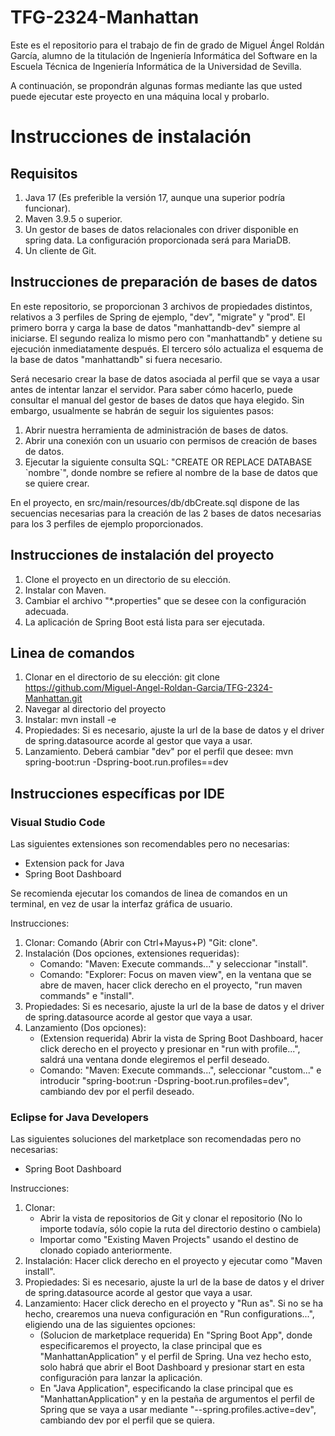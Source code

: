 # TFG-2324-Manhattan

Este es el repositorio para el trabajo de fin de grado de Miguel Ángel Roldán García, alumno de la titulación de Ingeniería Informática del Software en la Escuela Técnica de Ingeniería Informática de la Universidad de Sevilla.

A continuación, se propondrán algunas formas mediante las que usted puede ejecutar este proyecto en una máquina local y probarlo.

# Instrucciones de instalación

## Requisitos

1. Java 17 (Es preferible la versión 17, aunque una superior podría funcionar).
2. Maven 3.9.5 o superior.
3. Un gestor de bases de datos relacionales con driver disponible en spring data. La configuración proporcionada será para MariaDB.
4. Un cliente de Git.

## Instrucciones de preparación de bases de datos

En este repositorio, se proporcionan 3 archivos de propiedades distintos, relativos a 3 perfiles de Spring de ejemplo, "dev", "migrate" y "prod". El primero borra y carga la base de datos "manhattandb-dev" siempre al iniciarse. El segundo realiza lo mismo pero con "manhattandb" y detiene su ejecución inmediatamente después. El tercero sólo actualiza el esquema de la base de datos "manhattandb" si fuera necesario.

Será necesario crear la base de datos asociada al perfil que se vaya a usar antes de intentar lanzar el servidor. Para saber cómo hacerlo, puede consultar el manual del gestor de bases de datos que haya elegido. Sin embargo, usualmente se habrán de seguir los siguientes pasos:

1. Abrir nuestra herramienta de administración de bases de datos.
2. Abrir una conexión con un usuario con permisos de creación de bases de datos.
3. Ejecutar la siguiente consulta SQL: "CREATE OR REPLACE DATABASE \`nombre\`", donde nombre se refiere al nombre de la base de datos que se quiere crear.

En el proyecto, en src/main/resources/db/dbCreate.sql dispone de las secuencias necesarias para la creación de las 2 bases de datos necesarias para los 3 perfiles de ejemplo proporcionados.

## Instrucciones de instalación del proyecto

1. Clone el proyecto en un directorio de su elección.
2. Instalar con Maven.
3. Cambiar el archivo "*.properties" que se desee con la configuración adecuada.
4. La aplicación de Spring Boot está lista para ser ejecutada.

## Linea de comandos

1. Clonar en el directorio de su elección: git clone https://github.com/Miguel-Angel-Roldan-Garcia/TFG-2324-Manhattan.git
2. Navegar al directorio del proyecto
3. Instalar: mvn install -e
4. Propiedades: Si es necesario, ajuste la url de la base de datos y el driver de spring.datasource acorde al gestor que vaya a usar.
5. Lanzamiento. Deberá cambiar "dev" por el perfil que desee: mvn spring-boot:run -Dspring-boot.run.profiles==dev

## Instrucciones específicas por IDE

### Visual Studio Code

Las siguientes extensiones son recomendables pero no necesarias:
- Extension pack for Java
- Spring Boot Dashboard

Se recomienda ejecutar los comandos de linea de comandos en un terminal, en vez de usar la interfaz gráfica de usuario.

Instrucciones:
1. Clonar: Comando (Abrir con Ctrl+Mayus+P) "Git: clone".
2. Instalación (Dos opciones, extensiones requeridas):
    - Comando: "Maven: Execute commands..." y seleccionar "install".
    - Comando: "Explorer: Focus on maven view", en la ventana que se abre de maven, hacer click derecho en el proyecto, "run maven commands" e "install".
3. Propiedades: Si es necesario, ajuste la url de la base de datos y el driver de spring.datasource acorde al gestor que vaya a usar.
4. Lanzamiento (Dos opciones):
    - (Extension requerida) Abrir la vista de Spring Boot Dashboard, hacer click derecho en el proyecto y presionar en "run with profile...", saldrá una ventana donde elegiremos el perfil deseado.
    - Comando: "Maven: Execute commands...", seleccionar "custom..." e introducir "spring-boot:run -Dspring-boot.run.profiles=dev", cambiando dev por el perfil deseado.

### Eclipse for Java Developers

Las siguientes soluciones del marketplace son recomendadas pero no necesarias:
- Spring Boot Dashboard

Instrucciones:
1. Clonar:
    - Abrir la vista de repositorios de Git y clonar el repositorio (No lo importe todavía, sólo copie la ruta del directorio destino o cambiela)
    - Importar como "Existing Maven Projects" usando el destino de clonado copiado anteriormente.
2. Instalación: Hacer click derecho en el proyecto y ejecutar como "Maven install".
3. Propiedades: Si es necesario, ajuste la url de la base de datos y el driver de spring.datasource acorde al gestor que vaya a usar.
4. Lanzamiento: Hacer click derecho en el proyecto y "Run as". Si no se ha hecho, crearemos una nueva configuración en "Run configurations...", eligiendo una de las siguientes opciones:
    - (Solucion de marketplace requerida) En "Spring Boot App", donde especificaremos el proyecto, la clase principal que es "ManhattanApplication" y el perfil de Spring. Una vez hecho esto, solo habrá que abrir el Boot Dashboard y presionar start en esta configuración para lanzar la aplicación. 
    - En "Java Application", especificando la clase principal que es "ManhattanApplication" y en la pestaña de argumentos el perfil de Spring que se vaya a usar mediante "--spring.profiles.active=dev", cambiando dev por el perfil que se quiera.

